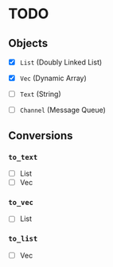 # TODO


## Objects

- [x] `List` (Doubly Linked List)
- [x] `Vec` (Dynamic Array)
- [ ] `Text` (String)
- [ ] `Channel` (Message Queue)


## Conversions

### `to_text`
- [ ] List
- [ ] Vec

### `to_vec`
- [ ] List

### `to_list`
- [ ] Vec

